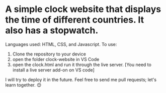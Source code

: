 
A simple clock website that displays the time of different countries.
It also has a stopwatch.
=======
Languages used: HTML, CSS, and Javascript.
To use:
1) Clone the repository to your device
2) open the folder clock-website in VS Code
3) open the clock.html and run it through the live server. [You need to install a live server add-on on VS code]

I will try to deploy it in the future. Feel free to send me pull requests; let's learn together. 😊
